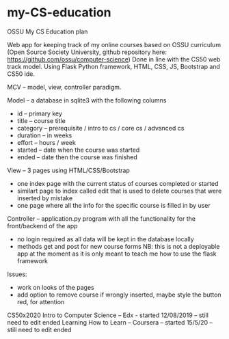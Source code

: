 # my-CS-education

OSSU My CS Education plan

Web app for keeping track of my online courses based on OSSU curriculum (Open Source Society University, github repository here: https://github.com/ossu/computer-science)
Done in line with the CS50 web track model.
Using Flask Python framework, HTML, CSS, JS, Bootstrap and CS50 ide.

MCV – model, view, controller paradigm.

Model – a database in sqlite3 with the following columns
- id – primary key
- title – course title
- category – prerequisite / intro to cs / core cs / advanced cs
- duration – in weeks
- effort – hours / week
- started – date when the course was started
- ended – date then the course was finished

View – 3 pages using HTML/CSS/Bootstrap 
- one index page with the current status of courses completed or started
- similart page to index called edit that is used to delete courses that were inserted by mistake
- one page where all the info for the specific course is filled in by user

Controller – application.py program with all the functionality for the front/backend of the app
- no login required as all data will be kept in the database locally
- methods get and post for new course forms
NB: this is not a deployable app at the moment as it is only meant to teach me how to use the flask framework

Issues:
- work on looks of the pages
- add option to remove course if wrongly inserted, maybe style the button red, for attention

CS50x2020 Intro to Computer Science – Edx -  started 12/08/2019 – still need to edit ended
Learning How to Learn – Coursera – started 15/5/20 – still need to edit ended
  
